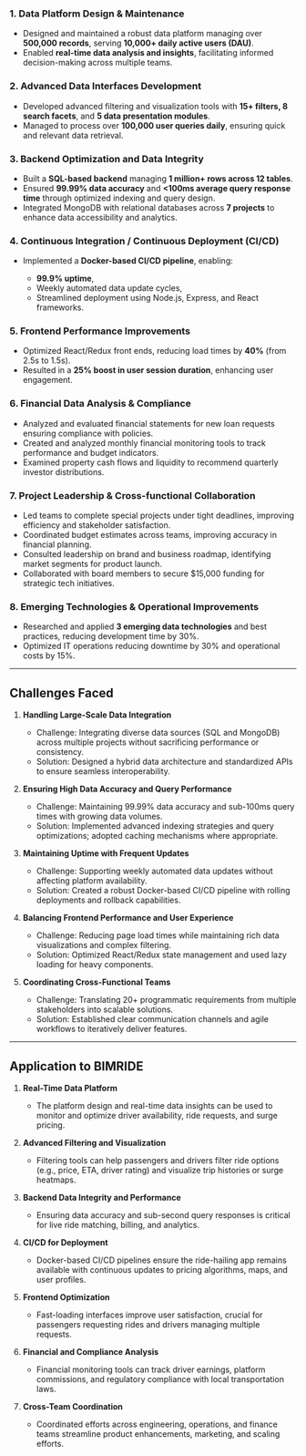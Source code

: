 ### 1. Data Platform Design & Maintenance

* Designed and maintained a robust data platform managing over **500,000 records**, serving **10,000+ daily active users (DAU)**.
* Enabled **real-time data analysis and insights**, facilitating informed decision-making across multiple teams.

### 2. Advanced Data Interfaces Development

* Developed advanced filtering and visualization tools with **15+ filters, 8 search facets**, and **5 data presentation modules**.
* Managed to process over **100,000 user queries daily**, ensuring quick and relevant data retrieval.

### 3. Backend Optimization and Data Integrity

* Built a **SQL-based backend** managing **1 million+ rows across 12 tables**.
* Ensured **99.99% data accuracy** and **<100ms average query response time** through optimized indexing and query design.
* Integrated MongoDB with relational databases across **7 projects** to enhance data accessibility and analytics.

### 4. Continuous Integration / Continuous Deployment (CI/CD)

* Implemented a **Docker-based CI/CD pipeline**, enabling:

  * **99.9% uptime**,
  * Weekly automated data update cycles,
  * Streamlined deployment using Node.js, Express, and React frameworks.

### 5. Frontend Performance Improvements

* Optimized React/Redux front ends, reducing load times by **40%** (from 2.5s to 1.5s).
* Resulted in a **25% boost in user session duration**, enhancing user engagement.

### 6. Financial Data Analysis & Compliance

* Analyzed and evaluated financial statements for new loan requests ensuring compliance with policies.
* Created and analyzed monthly financial monitoring tools to track performance and budget indicators.
* Examined property cash flows and liquidity to recommend quarterly investor distributions.

### 7. Project Leadership & Cross-functional Collaboration

* Led teams to complete special projects under tight deadlines, improving efficiency and stakeholder satisfaction.
* Coordinated budget estimates across teams, improving accuracy in financial planning.
* Consulted leadership on brand and business roadmap, identifying market segments for product launch.
* Collaborated with board members to secure \$15,000 funding for strategic tech initiatives.

### 8. Emerging Technologies & Operational Improvements

* Researched and applied **3 emerging data technologies** and best practices, reducing development time by 30%.
* Optimized IT operations reducing downtime by 30% and operational costs by 15%.

---

## Challenges Faced

1. **Handling Large-Scale Data Integration**

   * Challenge: Integrating diverse data sources (SQL and MongoDB) across multiple projects without sacrificing performance or consistency.
   * Solution: Designed a hybrid data architecture and standardized APIs to ensure seamless interoperability.

2. **Ensuring High Data Accuracy and Query Performance**

   * Challenge: Maintaining 99.99% data accuracy and sub-100ms query times with growing data volumes.
   * Solution: Implemented advanced indexing strategies and query optimizations; adopted caching mechanisms where appropriate.

3. **Maintaining Uptime with Frequent Updates**

   * Challenge: Supporting weekly automated data updates without affecting platform availability.
   * Solution: Created a robust Docker-based CI/CD pipeline with rolling deployments and rollback capabilities.

4. **Balancing Frontend Performance and User Experience**

   * Challenge: Reducing page load times while maintaining rich data visualizations and complex filtering.
   * Solution: Optimized React/Redux state management and used lazy loading for heavy components.

5. **Coordinating Cross-Functional Teams**

   * Challenge: Translating 20+ programmatic requirements from multiple stakeholders into scalable solutions.
   * Solution: Established clear communication channels and agile workflows to iteratively deliver features.

---

## Application to BIMRIDE

1. **Real-Time Data Platform**

   * The platform design and real-time data insights can be used to monitor and optimize driver availability, ride requests, and surge pricing.

2. **Advanced Filtering and Visualization**

   * Filtering tools can help passengers and drivers filter ride options (e.g., price, ETA, driver rating) and visualize trip histories or surge heatmaps.

3. **Backend Data Integrity and Performance**

   * Ensuring data accuracy and sub-second query responses is critical for live ride matching, billing, and analytics.

4. **CI/CD for Deployment**

   * Docker-based CI/CD pipelines ensure the ride-hailing app remains available with continuous updates to pricing algorithms, maps, and user profiles.

5. **Frontend Optimization**

   * Fast-loading interfaces improve user satisfaction, crucial for passengers requesting rides and drivers managing multiple requests.

6. **Financial and Compliance Analysis**

   * Financial monitoring tools can track driver earnings, platform commissions, and regulatory compliance with local transportation laws.

7. **Cross-Team Coordination**

   * Coordinated efforts across engineering, operations, and finance teams streamline product enhancements, marketing, and scaling efforts.
   